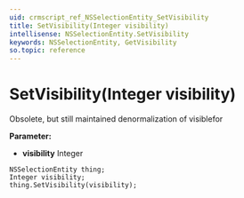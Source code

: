 ```yaml
---
uid: crmscript_ref_NSSelectionEntity_SetVisibility
title: SetVisibility(Integer visibility)
intellisense: NSSelectionEntity.SetVisibility
keywords: NSSelectionEntity, GetVisibility
so.topic: reference
---
```


# SetVisibility(Integer visibility)

Obsolete, but still maintained denormalization of visiblefor

**Parameter:** 
* **visibility** Integer

```crmscript
NSSelectionEntity thing;
Integer visibility;
thing.SetVisibility(visibility);
```

